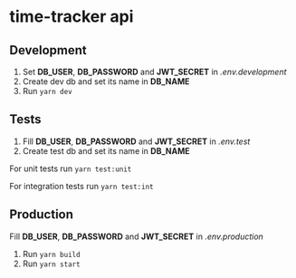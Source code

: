 # time-tracker api

## Development

1. Set **DB_USER**, **DB_PASSWORD** and **JWT_SECRET** in _.env.development_
2. Create dev db and set its name in **DB_NAME**
3. Run `yarn dev`

## Tests

1. Fill **DB_USER**, **DB_PASSWORD** and **JWT_SECRET** in _.env.test_
2. Create test db and set its name in **DB_NAME**

For unit tests run `yarn test:unit`

For integration tests run `yarn test:int`

## Production

Fill **DB_USER**, **DB_PASSWORD** and **JWT_SECRET** in _.env.production_

1. Run `yarn build`
1. Run `yarn start`
